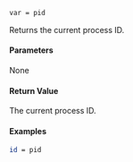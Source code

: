 ```sh
var = pid
```

Returns the current process ID.

#### Parameters

None

#### Return Value

The current process ID.

#### Examples

```sh
id = pid
```
